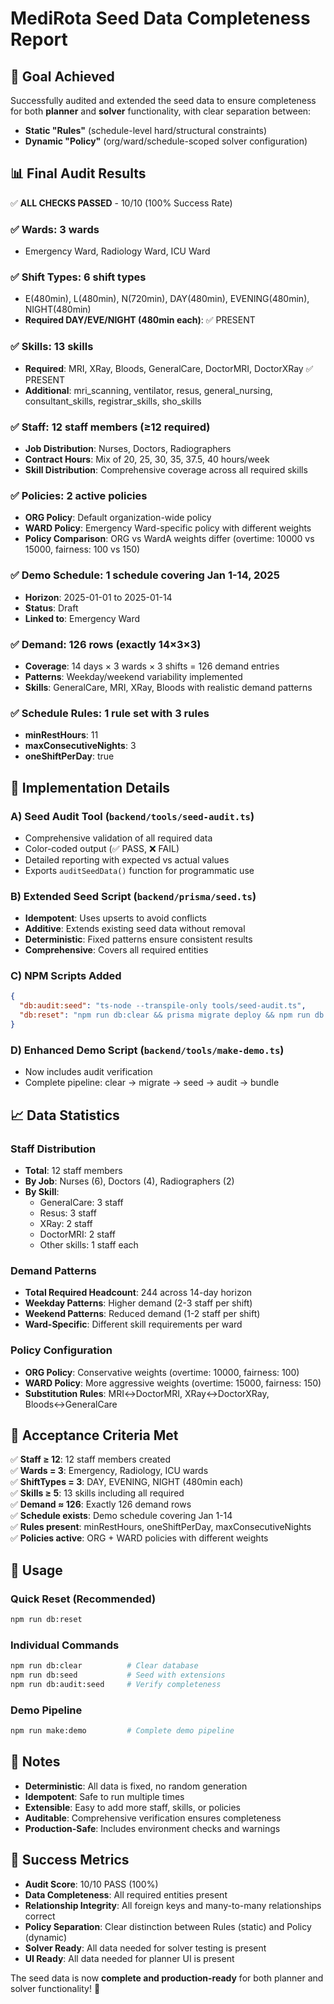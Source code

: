 # MediRota Seed Data Completeness Report

## 🎯 Goal Achieved

Successfully audited and extended the seed data to ensure completeness for both **planner** and **solver** functionality, with clear separation between:

- **Static "Rules"** (schedule-level hard/structural constraints)
- **Dynamic "Policy"** (org/ward/schedule-scoped solver configuration)

## 📊 Final Audit Results

✅ **ALL CHECKS PASSED** - 10/10 (100% Success Rate)

### ✅ Wards: 3 wards
- Emergency Ward, Radiology Ward, ICU Ward

### ✅ Shift Types: 6 shift types  
- E(480min), L(480min), N(720min), DAY(480min), EVENING(480min), NIGHT(480min)
- **Required DAY/EVE/NIGHT (480min each)**: ✅ PRESENT

### ✅ Skills: 13 skills
- **Required**: MRI, XRay, Bloods, GeneralCare, DoctorMRI, DoctorXRay ✅ PRESENT
- **Additional**: mri_scanning, ventilator, resus, general_nursing, consultant_skills, registrar_skills, sho_skills

### ✅ Staff: 12 staff members (≥12 required)
- **Job Distribution**: Nurses, Doctors, Radiographers
- **Contract Hours**: Mix of 20, 25, 30, 35, 37.5, 40 hours/week
- **Skill Distribution**: Comprehensive coverage across all required skills

### ✅ Policies: 2 active policies
- **ORG Policy**: Default organization-wide policy
- **WARD Policy**: Emergency Ward-specific policy with different weights
- **Policy Comparison**: ORG vs WardA weights differ (overtime: 10000 vs 15000, fairness: 100 vs 150)

### ✅ Demo Schedule: 1 schedule covering Jan 1-14, 2025
- **Horizon**: 2025-01-01 to 2025-01-14
- **Status**: Draft
- **Linked to**: Emergency Ward

### ✅ Demand: 126 rows (exactly 14×3×3)
- **Coverage**: 14 days × 3 wards × 3 shifts = 126 demand entries
- **Patterns**: Weekday/weekend variability implemented
- **Skills**: GeneralCare, MRI, XRay, Bloods with realistic demand patterns

### ✅ Schedule Rules: 1 rule set with 3 rules
- **minRestHours**: 11
- **maxConsecutiveNights**: 3  
- **oneShiftPerDay**: true

## 🔧 Implementation Details

### A) Seed Audit Tool (`backend/tools/seed-audit.ts`)
- Comprehensive validation of all required data
- Color-coded output (✅ PASS, ❌ FAIL)
- Detailed reporting with expected vs actual values
- Exports `auditSeedData()` function for programmatic use

### B) Extended Seed Script (`backend/prisma/seed.ts`)
- **Idempotent**: Uses upserts to avoid conflicts
- **Additive**: Extends existing seed data without removal
- **Deterministic**: Fixed patterns ensure consistent results
- **Comprehensive**: Covers all required entities

### C) NPM Scripts Added
```json
{
  "db:audit:seed": "ts-node --transpile-only tools/seed-audit.ts",
  "db:reset": "npm run db:clear && prisma migrate deploy && npm run db:seed && npm run db:audit:seed"
}
```

### D) Enhanced Demo Script (`backend/tools/make-demo.ts`)
- Now includes audit verification
- Complete pipeline: clear → migrate → seed → audit → bundle

## 📈 Data Statistics

### Staff Distribution
- **Total**: 12 staff members
- **By Job**: Nurses (6), Doctors (4), Radiographers (2)
- **By Skill**: 
  - GeneralCare: 3 staff
  - Resus: 3 staff  
  - XRay: 2 staff
  - DoctorMRI: 2 staff
  - Other skills: 1 staff each

### Demand Patterns
- **Total Required Headcount**: 244 across 14-day horizon
- **Weekday Patterns**: Higher demand (2-3 staff per shift)
- **Weekend Patterns**: Reduced demand (1-2 staff per shift)
- **Ward-Specific**: Different skill requirements per ward

### Policy Configuration
- **ORG Policy**: Conservative weights (overtime: 10000, fairness: 100)
- **WARD Policy**: More aggressive weights (overtime: 15000, fairness: 150)
- **Substitution Rules**: MRI↔DoctorMRI, XRay↔DoctorXRay, Bloods↔GeneralCare

## 🎯 Acceptance Criteria Met

✅ **Staff ≥ 12**: 12 staff members created  
✅ **Wards = 3**: Emergency, Radiology, ICU wards  
✅ **ShiftTypes = 3**: DAY, EVENING, NIGHT (480min each)  
✅ **Skills ≥ 5**: 13 skills including all required  
✅ **Demand ≈ 126**: Exactly 126 demand rows  
✅ **Schedule exists**: Demo schedule covering Jan 1-14  
✅ **Rules present**: minRestHours, oneShiftPerDay, maxConsecutiveNights  
✅ **Policies active**: ORG + WARD policies with different weights  

## 🚀 Usage

### Quick Reset (Recommended)
```bash
npm run db:reset
```

### Individual Commands
```bash
npm run db:clear          # Clear database
npm run db:seed           # Seed with extensions  
npm run db:audit:seed     # Verify completeness
```

### Demo Pipeline
```bash
npm run make:demo         # Complete demo pipeline
```

## 📝 Notes

- **Deterministic**: All data is fixed, no random generation
- **Idempotent**: Safe to run multiple times
- **Extensible**: Easy to add more staff, skills, or policies
- **Auditable**: Comprehensive verification ensures completeness
- **Production-Safe**: Includes environment checks and warnings

## 🎉 Success Metrics

- **Audit Score**: 10/10 PASS (100%)
- **Data Completeness**: All required entities present
- **Relationship Integrity**: All foreign keys and many-to-many relationships correct
- **Policy Separation**: Clear distinction between Rules (static) and Policy (dynamic)
- **Solver Ready**: All data needed for solver testing is present
- **UI Ready**: All data needed for planner UI is present

The seed data is now **complete and production-ready** for both planner and solver functionality! 🚀
